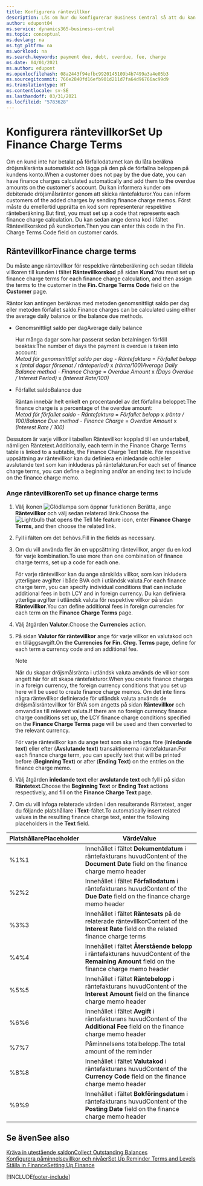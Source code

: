 ```yaml
---
title: Konfigurera räntevillkor
description: Läs om hur du konfigurerar Business Central så att du kan informera kunder om extra avgifter genom att skicka räntefakturor.
author: edupont04
ms.service: dynamics365-business-central
ms.topic: conceptual
ms.devlang: na
ms.tgt_pltfrm: na
ms.workload: na
ms.search.keywords: payment due, debt, overdue, fee, charge
ms.date: 04/01/2021
ms.author: edupont
ms.openlocfilehash: 08a2443f94efbc9920145109b4b7499a3a4e05b3
ms.sourcegitcommit: 766e2840fd16efb901d211d7fa64d96766ac99d9
ms.translationtype: HT
ms.contentlocale: sv-SE
ms.lasthandoff: 03/31/2021
ms.locfileid: "5783628"
---
```

# <a name="set-up-finance-charge-terms"></a><span data-ttu-id="75a54-103">Konfigurera räntevillkor</span><span class="sxs-lookup"><span data-stu-id="75a54-103">Set Up Finance Charge Terms</span></span>

<span data-ttu-id="75a54-104">Om en kund inte har betalat på förfallodatumet kan du låta beräkna dröjsmålsränta automatiskt och lägga på den på de förfallna beloppen på kundens konto.</span><span class="sxs-lookup"><span data-stu-id="75a54-104">When a customer does not pay by the due date, you can have finance charges calculated automatically and add them to the overdue amounts on the customer's account.</span></span> <span data-ttu-id="75a54-105">Du kan informera kunder om debiterade dröjsmålsräntor genom att skicka räntefakturor.</span><span class="sxs-lookup"><span data-stu-id="75a54-105">You can inform customers of the added charges by sending finance charge memos.</span></span> <span data-ttu-id="75a54-106">Först måste du emellertid upprätta en kod som representerar respektive ränteberäkning.</span><span class="sxs-lookup"><span data-stu-id="75a54-106">But first, you must set up a code that represents each finance charge calculation.</span></span> <span data-ttu-id="75a54-107">Du kan sedan ange denna kod i fältet Räntevillkorskod på kundkorten.</span><span class="sxs-lookup"><span data-stu-id="75a54-107">Then you can enter this code in the Fin. Charge Terms Code field on customer cards.</span></span>  

## <a name="finance-charge-terms"></a><span data-ttu-id="75a54-108">Räntevillkor</span><span class="sxs-lookup"><span data-stu-id="75a54-108">Finance charge terms</span></span>

<span data-ttu-id="75a54-109">Du måste ange räntevillkor för respektive ränteberäkning och sedan tilldela villkoren till kunden i fältet **Räntevillkorskod** på sidan **Kund**.</span><span class="sxs-lookup"><span data-stu-id="75a54-109">You must set up finance charge terms for each finance charge calculation, and then assign the terms to the customer in the **Fin. Charge Terms Code** field on the **Customer** page.</span></span>

<span data-ttu-id="75a54-110">Räntor kan antingen beräknas med metoden genomsnittligt saldo per dag eller metoden förfallet saldo.</span><span class="sxs-lookup"><span data-stu-id="75a54-110">Finance charges can be calculated using either the average daily balance or the balance due methods.</span></span>

* <span data-ttu-id="75a54-111">Genomsnittligt saldo per dag</span><span class="sxs-lookup"><span data-stu-id="75a54-111">Average daily balance</span></span>  
  
  <span data-ttu-id="75a54-112">Hur många dagar som har passerat sedan betalningen förföll beaktas:</span><span class="sxs-lookup"><span data-stu-id="75a54-112">The number of days the payment is overdue is taken into account:</span></span>  
  <span data-ttu-id="75a54-113">*Metod för genomsnittligt saldo per dag* - *Räntefaktura* = *Förfallet belopp* x *(antal dagar försenat / ränteperiod)* x *(ränta/100)*</span><span class="sxs-lookup"><span data-stu-id="75a54-113">*Average Daily Balance method* - *Finance Charge* = *Overdue Amount* x *(Days Overdue / Interest Period)* x *(Interest Rate/100)*</span></span>

* <span data-ttu-id="75a54-114">Förfallet saldo</span><span class="sxs-lookup"><span data-stu-id="75a54-114">Balance due</span></span>  
  
  <span data-ttu-id="75a54-115">Räntan innebär helt enkelt en procentandel av det förfallna beloppet:</span><span class="sxs-lookup"><span data-stu-id="75a54-115">The finance charge is a percentage of the overdue amount:</span></span>  
  <span data-ttu-id="75a54-116">*Metod för förfallet saldo* - *Räntefaktura* = *Förfallet belopp* x *(ränta / 100)*</span><span class="sxs-lookup"><span data-stu-id="75a54-116">*Balance Due method* - *Finance Charge* = *Overdue Amount* x *(Interest Rate / 100)*</span></span>

<span data-ttu-id="75a54-117">Dessutom är varje villkor i tabellen Räntevillkor kopplad till en undertabell, nämligen Räntetext.</span><span class="sxs-lookup"><span data-stu-id="75a54-117">Additionally, each term in the Finance Charge Terms table is linked to a subtable, the Finance Charge Text table.</span></span> <span data-ttu-id="75a54-118">För respektive uppsättning av räntevillkor kan du definiera en inledande och/eller avslutande text som kan inkluderas på räntefakturan.</span><span class="sxs-lookup"><span data-stu-id="75a54-118">For each set of finance charge terms, you can define a beginning and/or an ending text to include on the finance charge memo.</span></span>

### <a name="to-set-up-finance-charge-terms"></a><span data-ttu-id="75a54-119">Ange räntevillkoren</span><span class="sxs-lookup"><span data-stu-id="75a54-119">To set up finance charge terms</span></span>

1. <span data-ttu-id="75a54-120">Välj ikonen ![Glödlampa som öppnar funktionen Berätta](media/ui-search/search_small.png "Berätta för mig vad du vill göra"), ange **Räntevillkor** och välj sedan relaterad länk.</span><span class="sxs-lookup"><span data-stu-id="75a54-120">Choose the ![Lightbulb that opens the Tell Me feature](media/ui-search/search_small.png "Tell me what you want to do") icon, enter **Finance Charge Terms**, and then choose the related link.</span></span>  
2. <span data-ttu-id="75a54-121">Fyll i fälten om det behövs.</span><span class="sxs-lookup"><span data-stu-id="75a54-121">Fill in the fields as necessary.</span></span>
3. <span data-ttu-id="75a54-122">Om du vill använda fler än en uppsättning räntevillkor, anger du en kod för varje kombination.</span><span class="sxs-lookup"><span data-stu-id="75a54-122">To use more than one combination of finance charge terms, set up a code for each one.</span></span>

    <span data-ttu-id="75a54-123">För varje räntevillkor kan du ange särskilda villkor, som kan inkludera ytterligare avgifter i både BVA och i utländsk valuta.</span><span class="sxs-lookup"><span data-stu-id="75a54-123">For each finance charge term, you can specify individual conditions that can include additional fees in both LCY and in foreign currency.</span></span> <span data-ttu-id="75a54-124">Du kan definiera ytterliga avgifter i utländsk valuta för respektive villkor på sidan **Räntevillkor**.</span><span class="sxs-lookup"><span data-stu-id="75a54-124">You can define additional fees in foreign currencies for each term on the **Finance Charge Terms** page.</span></span>
4. <span data-ttu-id="75a54-125">Välj åtgärden **Valutor**.</span><span class="sxs-lookup"><span data-stu-id="75a54-125">Choose the **Currencies** action.</span></span>
5. <span data-ttu-id="75a54-126">På sidan **Valutor för räntevillkor** ange för varje villkor en valutakod och en tilläggsavgift.</span><span class="sxs-lookup"><span data-stu-id="75a54-126">On the **Currencies for Fin. Chrg. Terms** page, define for each term a currency code and an additional fee.</span></span>

    > [!NOTE]  
    > <span data-ttu-id="75a54-127">När du skapar dröjsmålsränta i utländsk valuta används de villkor som angett här för att skapa räntefakturor.</span><span class="sxs-lookup"><span data-stu-id="75a54-127">When you create finance charges in a foreign currency, the foreign currency conditions that you set up here will be used to create finance charge memos.</span></span> <span data-ttu-id="75a54-128">Om det inte finns några räntevillkor definierade för utländsk valuta används de dröjsmålsräntevillkor för BVA som angetts på sidan **Räntevillkor** och omvandlas till relevant valuta.</span><span class="sxs-lookup"><span data-stu-id="75a54-128">If there are no foreign currency finance charge conditions set up, the LCY finance charge conditions specified on the **Finance Charge Terms** page will be used and then converted to the relevant currency.</span></span>

    <span data-ttu-id="75a54-129">För varje räntevillkor kan du ange text som ska infogas före (**Inledande text**) eller efter (**Avslutande text**) transaktionerna i räntefakturan.</span><span class="sxs-lookup"><span data-stu-id="75a54-129">For each finance charge term, you can specify text that will be printed before (**Beginning Text**) or after (**Ending Text**) on the entries on the finance charge memo.</span></span>  
6. <span data-ttu-id="75a54-130">Välj åtgärden **inledande text** eller **avslutande text** och fyll i på sidan **Räntetext**.</span><span class="sxs-lookup"><span data-stu-id="75a54-130">Choose the **Beginning Text** or **Ending Text** actions respectively, and fill on the **Finance Charge Text** page.</span></span>
7. <span data-ttu-id="75a54-131">Om du vill infoga relaterade värden i den resulterande Räntetext, anger du följande platshållare i **Text**-fältet.</span><span class="sxs-lookup"><span data-stu-id="75a54-131">To automatically insert related values in the resulting finance charge text, enter the following placeholders in the **Text** field.</span></span>

|<span data-ttu-id="75a54-132">Platshållare</span><span class="sxs-lookup"><span data-stu-id="75a54-132">Placeholder</span></span>|<span data-ttu-id="75a54-133">Värde</span><span class="sxs-lookup"><span data-stu-id="75a54-133">Value</span></span>|  
|-----------------|-----------|  
|<span data-ttu-id="75a54-134">%1</span><span class="sxs-lookup"><span data-stu-id="75a54-134">%1</span></span>|<span data-ttu-id="75a54-135">Innehållet i fältet **Dokumentdatum** i räntefakturans huvud</span><span class="sxs-lookup"><span data-stu-id="75a54-135">Content of the **Document Date** field on the finance charge memo header</span></span>|  
|<span data-ttu-id="75a54-136">%2</span><span class="sxs-lookup"><span data-stu-id="75a54-136">%2</span></span>|<span data-ttu-id="75a54-137">Innehållet i fältet **Förfallodatum** i räntefakturans huvud</span><span class="sxs-lookup"><span data-stu-id="75a54-137">Content of the **Due Date** field on the finance charge memo header</span></span>|  
|<span data-ttu-id="75a54-138">%3</span><span class="sxs-lookup"><span data-stu-id="75a54-138">%3</span></span>|<span data-ttu-id="75a54-139">Innehållet i fältet **Räntesats** på de relaterade räntevillkor</span><span class="sxs-lookup"><span data-stu-id="75a54-139">Content of the **Interest Rate** field on the related finance charge terms</span></span>|  
|<span data-ttu-id="75a54-140">%4</span><span class="sxs-lookup"><span data-stu-id="75a54-140">%4</span></span>|<span data-ttu-id="75a54-141">Innehållet i fältet **Återstående belopp** i räntefakturans huvud</span><span class="sxs-lookup"><span data-stu-id="75a54-141">Content of the **Remaining Amount** field on the finance charge memo header</span></span>|  
|<span data-ttu-id="75a54-142">%5</span><span class="sxs-lookup"><span data-stu-id="75a54-142">%5</span></span>|<span data-ttu-id="75a54-143">Innehållet i fältet **Räntebelopp** i räntefakturans huvud</span><span class="sxs-lookup"><span data-stu-id="75a54-143">Content of the **Interest Amount** field on the finance charge memo header</span></span>|  
|<span data-ttu-id="75a54-144">%6</span><span class="sxs-lookup"><span data-stu-id="75a54-144">%6</span></span>|<span data-ttu-id="75a54-145">Innehållet i fältet **Avgift** i räntefakturans huvud</span><span class="sxs-lookup"><span data-stu-id="75a54-145">Content of the **Additional Fee** field on the finance charge memo header</span></span>|  
|<span data-ttu-id="75a54-146">%7</span><span class="sxs-lookup"><span data-stu-id="75a54-146">%7</span></span>|<span data-ttu-id="75a54-147">Påminnelsens totalbelopp.</span><span class="sxs-lookup"><span data-stu-id="75a54-147">The total amount of the reminder</span></span>|  
|<span data-ttu-id="75a54-148">%8</span><span class="sxs-lookup"><span data-stu-id="75a54-148">%8</span></span>|<span data-ttu-id="75a54-149">Innehållet i fältet **Valutakod** i räntefakturans huvud</span><span class="sxs-lookup"><span data-stu-id="75a54-149">Content of the **Currency Code** field on the finance charge memo header</span></span>|  
|<span data-ttu-id="75a54-150">%9</span><span class="sxs-lookup"><span data-stu-id="75a54-150">%9</span></span>|<span data-ttu-id="75a54-151">Innehållet i fältet **Bokföringsdatum** i räntefakturans huvud</span><span class="sxs-lookup"><span data-stu-id="75a54-151">Content of the **Posting Date** field on the finance charge memo header</span></span>|  

## <a name="see-also"></a><span data-ttu-id="75a54-152">Se även</span><span class="sxs-lookup"><span data-stu-id="75a54-152">See also</span></span>

[<span data-ttu-id="75a54-153">Kräva in utestående saldon</span><span class="sxs-lookup"><span data-stu-id="75a54-153">Collect Outstanding Balances</span></span>](receivables-collect-outstanding-balances.md)  
[<span data-ttu-id="75a54-154">Konfigurera påminnelsevillkor och nivåer</span><span class="sxs-lookup"><span data-stu-id="75a54-154">Set Up Reminder Terms and Levels</span></span>](finance-setup-reminders.md)  
[<span data-ttu-id="75a54-155">Ställa in Finance</span><span class="sxs-lookup"><span data-stu-id="75a54-155">Setting Up Finance</span></span>](finance-setup-finance.md)  


[!INCLUDE[footer-include](includes/footer-banner.md)]